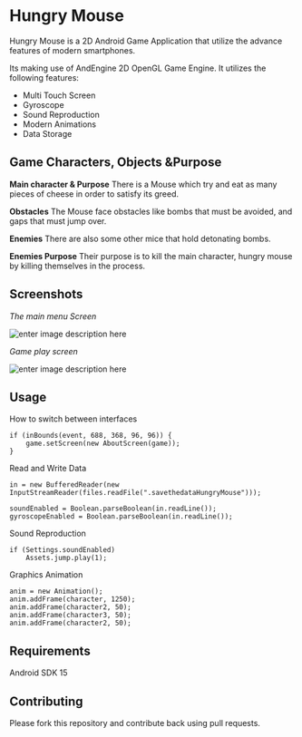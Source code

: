 Hungry Mouse
===============

Hungry Mouse is a 2D Android Game Application that utilize the advance features of modern smartphones.

Its making use of AndEngine 2D OpenGL Game Engine. It utilizes the following features:

- Multi Touch Screen
- Gyroscope
- Sound Reproduction
- Modern Animations
- Data Storage 

Game Characters, Objects &Purpose
-------------

**Main character & Purpose**
There is a Mouse which try and eat as many pieces of cheese in order to
satisfy its greed.

**Obstacles**
The Mouse face obstacles like bombs that must be avoided, and gaps that
must jump over.

**Enemies**
There are also some other mice that hold detonating bombs.

**Enemies Purpose**
Their purpose is to kill the main character, hungry mouse by killing
themselves in the process.

Screenshots
-------------

*The main menu Screen*

![enter image description here](http://i.imgur.com/EhYfCxy.png?1)

*Game play screen*

![enter image description here](http://i.imgur.com/CNhFXHn.png?1)

Usage
-------------
How to switch between interfaces

    if (inBounds(event, 688, 368, 96, 96)) {
    	game.setScreen(new AboutScreen(game));
    }

Read and Write Data

    in = new BufferedReader(new
    InputStreamReader(files.readFile(".savethedataHungryMouse")));
    
    soundEnabled = Boolean.parseBoolean(in.readLine());
    gyroscopeEnabled = Boolean.parseBoolean(in.readLine());

Sound Reproduction

    if (Settings.soundEnabled)
        Assets.jump.play(1);

Graphics Animation

    anim = new Animation();
	anim.addFrame(character, 1250);
	anim.addFrame(character2, 50);
	anim.addFrame(character3, 50);
	anim.addFrame(character2, 50);

Requirements
-------------
Android SDK 15

Contributing
-------------
Please fork this repository and contribute back using pull requests.
